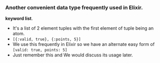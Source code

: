 ### Another convenient data type frequently used in Elixir.
**keyword list**.  
- It's a list of 2 element tuples with the first element of tuple being an atom.
- `[{:valid, true}, {:points, 5}]`
- We use this frequently in Elixir so we have an alternate easy form of `[valid: true, points: 5]`
- Just remember this and We would discuss its usage later.